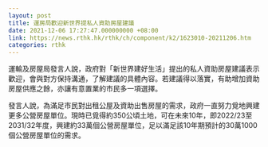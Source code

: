 ```yaml
---
layout: post
title: 運房局歡迎新世界提私人資助房屋建議
date: 2021-12-06 17:27:47.000000000 +08:00
link: https://news.rthk.hk/rthk/ch/component/k2/1623010-20211206.htm
categories: rthk
---
```


運輸及房屋局發言人說，政府對「新世界建好生活」提出的私人資助房屋建議表示歡迎，會與對方保持溝通，了解建議的具體內容。若建議得以落實，有助增加資助房屋供應之餘，亦讓有意置業的市民多一項選擇。

發言人說，為滿足市民對出租公屋及資助出售房屋的需求，政府一直努力覓地興建更多公營房屋單位。現時已覓得約350公頃土地，可在未來10年，即2022/23至2031/32年度，興建約33萬個公營房屋單位，足以滿足該10年期預計的30萬1000個公營房屋單位的需求。
